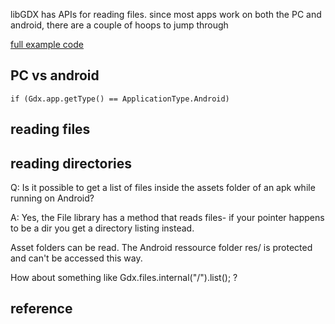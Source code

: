 libGDX has APIs for reading files. since most apps work on both the PC and android, there are a couple of hoops to jump through

[full example code](http://libgdx.googlecode.com/svn/trunk/tests/gdx-tests/src/com/badlogic/gdx/tests/FilesTest.java)

## PC vs android ##
```
if (Gdx.app.getType() == ApplicationType.Android)
```

## reading files ##

## reading directories ##

Q: Is it possible to get a list of files inside the assets folder of an apk while running on Android?

A: Yes, the File library has a method that reads files- if your pointer happens to be a dir you get a directory listing instead.

Asset folders can be read. The Android ressource folder res/ is protected and can't be accessed this way.

How about something like Gdx.files.internal("/").list(); ?


## reference ##